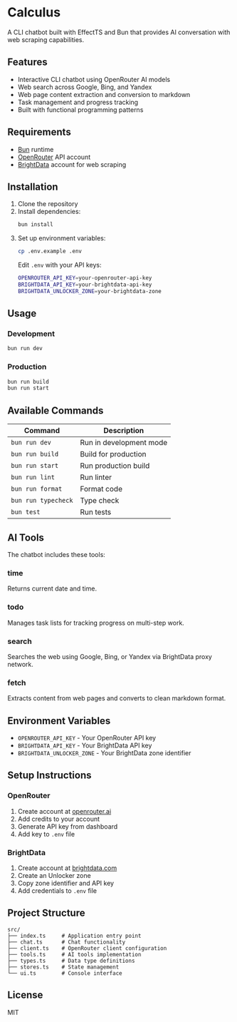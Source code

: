# Calculus

A CLI chatbot built with EffectTS and Bun that provides AI conversation with web scraping capabilities.

## Features

- Interactive CLI chatbot using OpenRouter AI models
- Web search across Google, Bing, and Yandex
- Web page content extraction and conversion to markdown
- Task management and progress tracking
- Built with functional programming patterns

## Requirements

- [Bun](https://bun.sh/) runtime
- [OpenRouter](https://openrouter.ai/) API account
- [BrightData](https://brightdata.com/) account for web scraping

## Installation

1. Clone the repository
2. Install dependencies:
   ```bash
   bun install
   ```
3. Set up environment variables:
   ```bash
   cp .env.example .env
   ```
   Edit `.env` with your API keys:
   ```bash
   OPENROUTER_API_KEY=your-openrouter-api-key
   BRIGHTDATA_API_KEY=your-brightdata-api-key
   BRIGHTDATA_UNLOCKER_ZONE=your-brightdata-zone
   ```

## Usage

### Development

```bash
bun run dev
```

### Production

```bash
bun run build
bun run start
```

## Available Commands

| Command             | Description             |
| ------------------- | ----------------------- |
| `bun run dev`       | Run in development mode |
| `bun run build`     | Build for production    |
| `bun run start`     | Run production build    |
| `bun run lint`      | Run linter              |
| `bun run format`    | Format code             |
| `bun run typecheck` | Type check              |
| `bun test`          | Run tests               |

## AI Tools

The chatbot includes these tools:

### time

Returns current date and time.

### todo

Manages task lists for tracking progress on multi-step work.

### search

Searches the web using Google, Bing, or Yandex via BrightData proxy network.

### fetch

Extracts content from web pages and converts to clean markdown format.

## Environment Variables

- `OPENROUTER_API_KEY` - Your OpenRouter API key
- `BRIGHTDATA_API_KEY` - Your BrightData API key
- `BRIGHTDATA_UNLOCKER_ZONE` - Your BrightData zone identifier

## Setup Instructions

### OpenRouter

1. Create account at [openrouter.ai](https://openrouter.ai/)
2. Add credits to your account
3. Generate API key from dashboard
4. Add key to `.env` file

### BrightData

1. Create account at [brightdata.com](https://brightdata.com/)
2. Create an Unlocker zone
3. Copy zone identifier and API key
4. Add credentials to `.env` file

## Project Structure

```
src/
├── index.ts     # Application entry point
├── chat.ts      # Chat functionality
├── client.ts    # OpenRouter client configuration
├── tools.ts     # AI tools implementation
├── types.ts     # Data type definitions
├── stores.ts    # State management
└── ui.ts        # Console interface
```

## License

MIT
